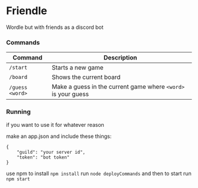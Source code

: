 # Friendle
Wordle but with friends as a discord bot

### **Commands**
| Command | Description | 
|-|-|
| `/start` | Starts a new game |
| `/board`| Shows the current board |
| `/guess <word>` | Make a guess in the current game where `<word>` is your guess |

### **Running**

if you want to use it for whatever reason

make an app.json and include these things:
```
{
    "guild": "your server id",
    "token": "bot token"
}
```
use npm to install `npm install`
run `node deployCommands` and then to start run `npm start`